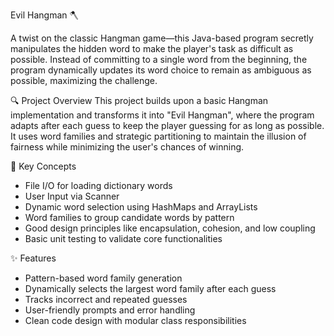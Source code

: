 Evil Hangman 🪓

A twist on the classic Hangman game—this Java-based program secretly manipulates the hidden word to make the player's task as difficult as possible. Instead of committing to a single word from the beginning, the program dynamically updates its word choice to remain as ambiguous as possible, maximizing the challenge.

🔍 Project Overview
This project builds upon a basic Hangman implementation and transforms it into "Evil Hangman", where the program adapts after each guess to keep the player guessing for as long as possible. It uses word families and strategic partitioning to maintain the illusion of fairness while minimizing the user's chances of winning.

🧠 Key Concepts
- File I/O for loading dictionary words
- User Input via Scanner
- Dynamic word selection using HashMaps and ArrayLists
- Word families to group candidate words by pattern
- Good design principles like encapsulation, cohesion, and low coupling
- Basic unit testing to validate core functionalities

✨ Features
- Pattern-based word family generation
- Dynamically selects the largest word family after each guess
- Tracks incorrect and repeated guesses
- User-friendly prompts and error handling
- Clean code design with modular class responsibilities
